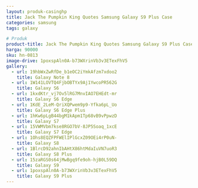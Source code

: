 ```yaml
---
layout: produk-casinghp
title: Jack The Pumpkin King Quotes Samsung Galaxy S9 Plus Case
categories: samsung
tags: galaxy

# Produk
product-title: Jack The Pumpkin King Quotes Samsung Galaxy S9 Plus Case
harga: 90000
sku: hn-0813
image-drive: 1poxspAln0A-b73WXrinVb3v3ETexFhV5
gallery:
  - url: 19hbWxZwRfDe_b1eOC2iYmkAfzm7xdoo2
    title: Galaxy Note 8
  - url: 1W141LOVTQ4FjbOBTYx9Aj1YwcoPR562G
    title: Galaxy S6
  - url: 1kxdKtr_vj7Ov5lRG7MnvIAO7EHEdt-mr
    title: Galaxy S6 Edge
  - url: 1KdE_2LeM-QriXQPwem9p9-Yfka6pL_Uo
    title: Galaxy S6 Edge Plus
  - url: 1hKw6pLgB44bgM1kApm1Tp68vB9vPpwzD
    title: Galaxy S7
  - url: 15VWMVbm7kse8RGO7bV-8JP5Soaq_1xcE
    title: Galaxy S7 Edge
  - url: 1Ohs8EQZFPFWElIPlGcxZ09OEi4rP0uN-
    title: Galaxy S8
  - url: 1BlrcD92ahnIbAHtX86htMdaIuVN7uoR3
    title: Galaxy S8 Plus
  - url: 15zaRGS0s64jMwBgq9fe9oh-hjB0L59DQ
    title: Galaxy S9
  - url: 1poxspAln0A-b73WXrinVb3v3ETexFhV5
    title: Galaxy S9 Plus
---
```

